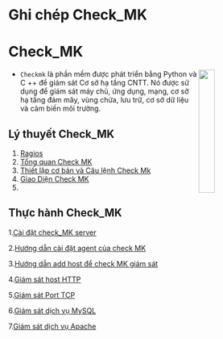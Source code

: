 # <h1>**Ghi chép Check_MK**</h1>


<h1> Check_MK </h1>

<img src= https://i.imgur.com/8UzUbok.png align=right width=25%>

- `Checkmk` là phần mềm được phát triển bằng Python và C ++ để giám sát Cơ sở hạ tầng CNTT. Nó được sử dụng để giám sát máy chủ, ứng dụng, mạng, cơ sở hạ tầng đám mây, vùng chứa, lưu trữ, cơ sở dữ liệu và cảm biến môi trường.



<h2>Lý thuyết Check_MK</h2>

1. [Ragios](./docs/Ragios.md)
2. [Tổng quan Check MK](./docs/CheckMK.md)
3. [Thiết lập cơ bản và Câu lệnh Check Mk](./docs/Thiet_lap_Check_MK_Và_Cau_lenh_OMD.md)
4. [Giao Diện Check MK](./docs/Giao_dien_check_MK.md)
5. 


<h2>Thực hành Check_MK</h2>

1.[Cài đặt check_MK server](docs/Set_up_check_MK_server.md)

2.[Hướng dẫn cài đặt agent của check MK](docs/Hướng_dẫn_cài_đặt_agent_của_checkmk_trên_centos%207.md)

3.[Hướng dẫn add host để check MK giám sát](docs/Hướng_dẫn_add_host_để_check_mk.md)

4.[Giám sát host HTTP](docs/Giam_sat_host_HTTP.md)

5.[Giám sát Port TCP](docs/Giám_sát_Port_TCP.md)

6.[Giám sát dịch vụ MySQL](docs/Giám_sát_dịch_vụ_MySQL.md)

7.[Giám sát dịch vụ Apache](docs/Giám_sát_dịch_vụ_Apache.md)
